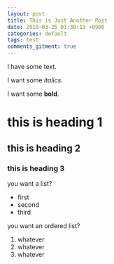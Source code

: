```yaml
---
layout: post
title: This is Just Another Post
date: 2010-03-25 01:30:13 +0900
categories: default
tags: test
comments_gitment: true
---
```

I have some text.

I want some _italics_.

I want some **bold**.

# this is heading 1

## this is heading 2

### this is heading 3

you want a list?
* first
* second
* third

you want an ordered list?
1. whatever
1. whatever
1. whatever